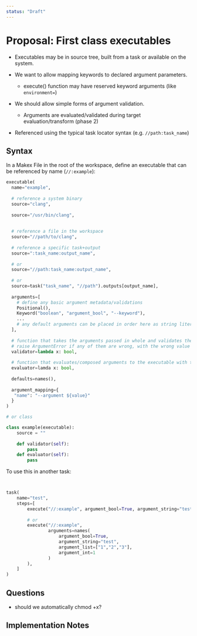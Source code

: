 ```yaml
---
status: "Draft"
---
```

# Proposal: First class executables

- Executables may be in source tree, built from a task or available on the system.

- We want to allow mapping keywords to declared argument parameters.
  - execute() function may have reserved keyword arguments (like `environment=`)

- We should allow simple forms of argument validation.
  - Arguments are evaluated/validated during target evaluation/transform (phase 2)

- Referenced using the typical task locator syntax (e.g. `//path:task_name`)


## Syntax

In a Makex File in the root of the workspace, define an executable that can be referenced by name (`//:example`):

```python
executable(
  name="example", 
      
  # reference a system binary
  source="clang",
    
  source="/usr/bin/clang",
    
    
  # reference a file in the workspace
  source="//path/to/clang",    
  
  # reference a specific task+output
  source=":task_name:output_name",
  
  # or  
  source="//path:task_name:output_name",
         
  # or 
  source=task("task_name", "//path").outputs[output_name],
    
  arguments=[
    # define any basic argument metadata/validations
    Positional(),
    Keyword("boolean", "argument_bool", "--keyword"),
    ...
    # any default arguments can be placed in order here as string literals
  ],
    
  # function that takes the arguments passed in whole and validates them
  # raise ArgumentError if any of them are wrong, with the wrong value attached to the error
  validator=lambda x: bool,
    
  # function that evaluates/composed arguments to the executable with the given arguments
  evaluator=lamda x: bool,
    
  defaults=names(),
    
  argument_mapping={
   "name": "--argument ${value}"
  }
)

# or class

class example(executable):
    source = ""
    
    def validator(self):
        pass
    def evaluator(self):
        pass
```

To use this in another task:

```python


task(
    name="test",
    steps=[
        execute("//:example", argument_bool=True, argument_string="test", argument_list=["1","2","3"], argument_int=1),
        
        # or 
        execute("//:example",
                arguments=names(
                    argument_bool=True, 
                    argument_string="test",
                    argument_list=["1","2","3"],
                    argument_int=1
                )
        ),
    ]
)
```

## Questions


- should we automatically chmod +x?


## Implementation Notes

